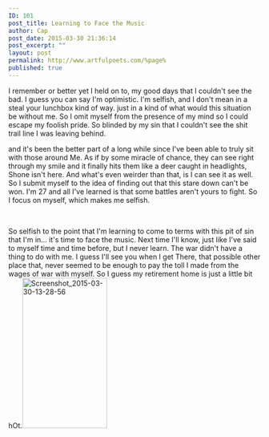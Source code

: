 ```yaml
---
ID: 101
post_title: Learning to Face the Music
author: Cap
post_date: 2015-03-30 21:36:14
post_excerpt: ""
layout: post
permalink: http://www.artfulpoets.com/%page%
published: true
---
```

I remember or better yet I held on to, my good days that I couldn't see the bad. I guess you can say I'm optimistic. I'm selfish, and I don't mean in a steal your lunchbox kind of way. just in a kind of what would this situation be without me. So I omit myself from the presence of my mind so I could escape my foolish pride. So blinded by my sin that I couldn't see the shit trail line I was leaving behind.

and it's been the better part of a long while since I've been able to truly sit with those around Me. As if by some miracle of chance, they can see right through my smile and it finally hits them like a deer caught in headlights, Shone isn't here. And what's even weirder than that, is I can see it as well. So I submit myself to the idea of finding out that this stare down can't be won. I'm 27 and all I've learned is that some battles aren't yours to fight. So I focus on myself, which makes me selfish.

&nbsp;

So selfish to the point that I'm learning to come to terms with this pit of sin that I'm in... it's time to face the music. Next time I'll know, just like I've said to myself time and time before, but I never learn. The war didn't have a thing to do with me. I guess I'll see you when I get There, that possible other place that, never seemed to be enough to pay the toll I made from the wages of war with myself. So I guess my retirement home is just a little bit hOt.<a href="http://www.artfulpoets.com/wp-content/uploads/2015/03/Screenshot_2015-03-30-13-28-56.png"><img class="alignright size-medium wp-image-104" src="http://www.artfulpoets.com/wp-content/uploads/2015/03/Screenshot_2015-03-30-13-28-56-169x300.png" alt="Screenshot_2015-03-30-13-28-56" width="169" height="300" /></a>